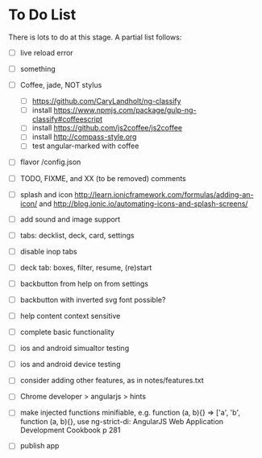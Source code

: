 To Do List
==========

There is lots to do at this stage. A partial list follows:

- [ ] live reload error
- [ ] something
- [ ] Coffee, jade, NOT stylus
	- [ ] https://github.com/CaryLandholt/ng-classify
	- [ ] install https://www.npmjs.com/package/gulp-ng-classify#coffeescript
	- [ ] install https://github.com/js2coffee/js2coffee
	- [ ] install http://compass-style.org
	- [ ] test angular-marked with coffee
- [ ] flavor /config.json
- [ ] TODO, FIXME, and XX (to be removed) comments
- [ ] splash and icon http://learn.ionicframework.com/formulas/adding-an-icon/ and  http://blog.ionic.io/automating-icons-and-splash-screens/
- [ ] add sound and image support
- [ ] tabs: decklist, deck, card, settings
- [ ] disable inop tabs
- [ ] deck tab: boxes, filter, resume, (re)start
- [ ] backbutton from help on from settings
- [ ] backbutton with inverted svg font possible?
- [ ] help content context sensitive

- [ ] complete basic functionality
- [ ] ios and android simualtor testing
- [ ] ios and android device testing
- [ ] consider adding other features, as in notes/features.txt
- [ ] Chrome developer > angularjs > hints
- [ ] make injected functions minifiable, e.g. function (a, b){} => ['a', 'b', function (a, b){}, use ng-strict-di: AngularJS Web Application Development Cookbook p 281
- [ ] publish app

